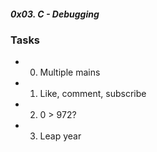 ##### 0x03. C - Debugging

### Tasks

* 0. Multiple mains
* 1. Like, comment, subscribe
* 2. 0 > 972?
* 3. Leap year
